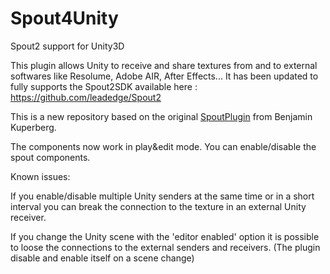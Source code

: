 # Spout4Unity
Spout2 support for Unity3D

This plugin allows Unity to receive and share textures from and to external softwares like Resolume, Adobe AIR, After Effects...
It has been updated to fully supports the Spout2SDK available here : https://github.com/leadedge/Spout2

This is a new repository based on the original <a href="https://github.com/benkuper/Unity-Plugins">SpoutPlugin</a> from Benjamin Kuperberg.

The components now work in play&edit mode. You can enable/disable the spout components.

Known issues: 

If you enable/disable multiple Unity senders at the same time or in a short interval you can break the connection to the texture in an external Unity receiver. 

If you change the Unity scene with the 'editor enabled' option it is possible to loose the connections to the external senders and receivers. (The plugin disable and enable itself on a scene change)
